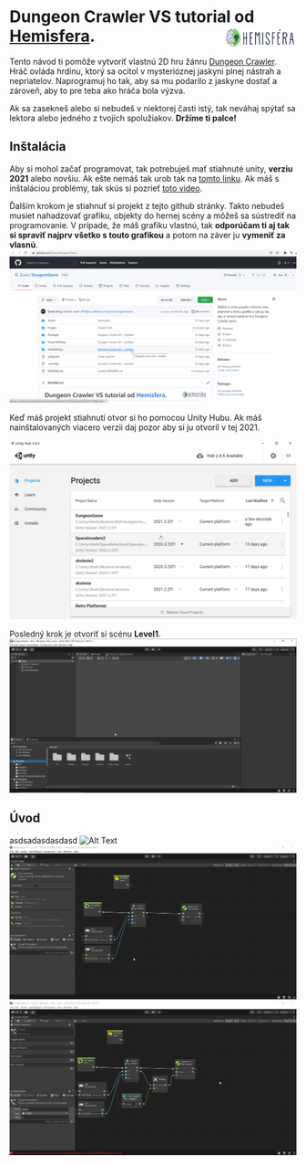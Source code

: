 # Dungeon Crawler VS tutorial od [Hemisfera](https://www.hemisfera.sk). <img align="right" alt="hemisfera.sk" width="128px" src="https://github.com/Zuvix/DungeonGame/blob/main/Images/logo.png?raw=true" />
  
Tento návod ti pomôže vytvoriť vlastnú 2D hru žánru [Dungeon Crawler](https://www.youtube.com/watch?v=FQed13kgHSE). Hráč ovláda hrdinu, ktorý sa ocitol v mysterióznej jaskyni plnej nástrah a nepriatelov. Naprogramuj ho tak, aby sa mu podarilo z jaskyne dostať a zároveň, aby to pre teba ako hráča bola výzva.
  
Ak sa zasekneš alebo si nebudeš v niektorej časti istý, tak neváhaj spýtať sa lektora alebo jedného z tvojích spolužiakov. **Držíme ti palce!**
## Inštalácia
Aby si mohol začať programovat, tak potrebuješ mať stiahnuté unity, **verziu 2021** alebo novšiu. Ak ešte nemáš tak urob tak na [tomto linku](https://unity.com/download). Ak máš s inštaláciou problémy, tak skús si pozrieť [toto video](https://www.youtube.com/watch?v=9IKSJdNqzWg).
  
Ďalším krokom je stiahnuť si projekt z tejto github stránky. Takto nebudeš musiet nahadzovať grafiku, objekty do hernej scény a môžeš sa sústrediť na programovanie. V prípade, že máš grafiku vlastnú, tak **odporúčam ti aj tak si spraviť najprv všetko s touto grafikou** a potom na záver ju **vymeniť za vlasnú**.
![Error](https://github.com/Zuvix/DungeonGame/blob/main/Images/0.gif?raw=true)
  
Keď máš projekt stiahnutí otvor si ho pomocou Unity Hubu. Ak máš nainštalovaných viacero verzii daj pozor aby si ju otvoril v tej 2021. 
  
![Error](https://github.com/Zuvix/DungeonGame/blob/main/Images/01.gif?raw=true)
  
Posledný krok je otvoriť si scénu **Level1**. 
![Error](https://github.com/Zuvix/DungeonGame/blob/main/Images/02.gif?raw=true)

## Úvod
asdsadasdasdasd
![Alt Text](https://github.com/Zuvix/DungeonGame/blob/main/Images/p1.gif?raw=true)
![Alt Text](https://github.com/Zuvix/DungeonGame/blob/main/Images/p2.gif?raw=true)
![Alt Text](https://github.com/Zuvix/DungeonGame/blob/main/Images/p3.gif?raw=true)
